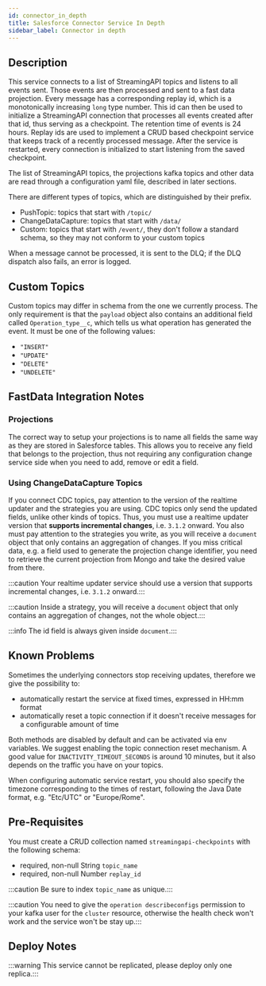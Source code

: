 ```yaml
---
id: connector_in_depth
title: Salesforce Connector Service In Depth
sidebar_label: Connector in depth
---
```

## Description

This service connects to a list of StreamingAPI topics and listens to all events sent. Those events are then processed
and sent to a fast data projection. Every message has a corresponding replay id, which is a monotonically increasing
`long` type number. This id can then be used to initialize a StreamingAPI connection that processes all events
created after that id, thus serving as a checkpoint. The retention time of events is 24 hours. Replay ids are used to 
implement a CRUD based checkpoint service that keeps track of a recently processed message. After the service is 
restarted, every connection is initialized to start listening from the saved checkpoint.

The list of StreamingAPI topics, the projections kafka topics and other data are read through a configuration yaml file,
described in later sections.

There are different types of topics, which are distinguished by their prefix.
- PushTopic: topics that start with `/topic/`
- ChangeDataCapture: topics that start with `/data/`
- Custom: topics that start with `/event/`, they don't follow a standard schema, so they may not conform to your
  custom topics

When a message cannot be processed, it is sent to the DLQ; if the DLQ dispatch also fails, an error is logged.

## Custom Topics

Custom topics may differ in schema from the one we currently process. The only requirement is that the `payload` object 
also contains an additional field called `Operation_type__c`, which tells us what operation has generated the event.
It must be one of the following values:
- `"INSERT"`
- `"UPDATE"`
- `"DELETE"`
- `"UNDELETE"`

## FastData Integration Notes

### Projections

The correct way to setup your projections is to name all fields the same way as they are stored in Salesforce tables.
This allows you to receive any field that belongs to the projection, thus not requiring any configuration change 
service side when you need to add, remove or edit a field.

### Using ChangeDataCapture Topics

If you connect CDC topics, pay attention to the version of the realtime updater and the strategies you are using.
CDC topics only send the updated fields, unlike other kinds of topics. Thus, you must use a realtime updater version 
that **supports incremental changes**, i.e. `3.1.2` onward. You also must pay attention to the strategies you write,
as you will receive a `document` object that only contains an aggregation of changes. If you miss critical data,
e.g. a field used to generate the projection change identifier, you need to retrieve the current projection from Mongo
and take the desired value from there.

:::caution Your realtime updater service should use a version that supports incremental changes, i.e. `3.1.2` onward.:::

:::caution Inside a strategy, you will receive a `document` object that only contains an aggregation of changes, not
the whole object.:::

:::info The id field is always given inside `document`.:::

## Known Problems

Sometimes the underlying connectors stop receiving updates, therefore we give the possibility to:
* automatically restart the service at fixed times, expressed in HH:mm format
* automatically reset a topic connection if it doesn't receive messages for a configurable amount of time

Both methods are disabled by default and can be activated via env variables.
We suggest enabling the topic connection reset mechanism. A good value for `INACTIVITY_TIMEOUT_SECONDS` is around 10 
minutes, but it also depends on the traffic you have on your topics.

When configuring automatic service restart, you should also specify the timezone corresponding to the times of restart, 
following the Java Date format, e.g. "Etc/UTC" or "Europe/Rome".

## Pre-Requisites

You must create a CRUD collection named `streamingapi-checkpoints` with the following schema:
- required, non-null String `topic_name`
- required, non-null Number `replay_id`

:::caution Be sure to index `topic_name` as unique.:::

:::caution You need to give the `operation describeconfigs` permission to your kafka user for the `cluster`
resource, otherwise the health check won't work and the service won't be stay up.:::

## Deploy Notes

:::warning This service cannot be replicated, please deploy only one replica.:::
